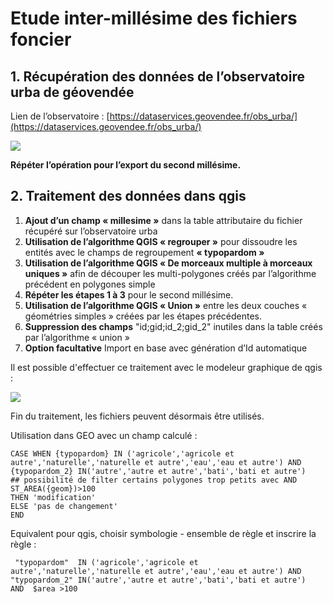 # Etude inter-millésime des fichiers foncier

## 1. Récupération des données de l’observatoire urba de géovendée

Lien de l’observatoire : [https://dataservices.geovendee.fr/obs_urba/](https://dataservices.geovendee.fr/obs_urba/)

![](https://geotripad.herokuapp.com/uploads/upload_4283632f6d79a76eea7038789b778b16.PNG)


**Répéter l’opération pour l’export du second millésime.**

## 2. Traitement des données dans qgis

1. **Ajout d’un champ « millesime »** dans la table attributaire du fichier récupéré sur l’observatoire urba
1. **Utilisation de l’algorithme QGIS « regrouper »** pour dissoudre les entités avec le champs de regroupement **« typopardom »**
1. **Utilisation de l’algorithme QGIS « De morceaux multiple à morceaux uniques »** afin de découper les multi-polygones créés par l’algorithme précédent en polygones simple
1. **Répéter les étapes 1 à 3** pour le second millésime.
1. **Utilisation de l’algorithme QGIS « Union »** entre les deux couches « géométries simples » créées par les étapes précédentes.
1. **Suppression des champs** "id;gid;id_2;gid_2" inutiles dans la table créés par l’algorithme « union »
1. **Option facultative**  Import en base avec génération d’Id automatique

Il est possible d'effectuer ce traitement avec le modeleur graphique de qgis : 

![](https://geotripad.herokuapp.com/uploads/upload_58e476c4594797b618720d3bd6d879fd.PNG)


Fin du traitement, les fichiers peuvent désormais être utilisés.

Utilisation dans GEO avec un champ calculé :
```
CASE WHEN {typopardom} IN ('agricole','agricole et autre','naturelle','naturelle et autre','eau','eau et autre') AND {typopardom_2} IN('autre','autre et autre','bati','bati et autre')
## possibilité de filter certains polygones trop petits avec AND ST_AREA({geom})>100
THEN 'modification'
ELSE 'pas de changement'
END
```

Equivalent pour qgis, choisir symbologie - ensemble de règle et inscrire la règle : 
```
 "typopardom"  IN ('agricole','agricole et autre','naturelle','naturelle et autre','eau','eau et autre') AND  "typopardom_2" IN('autre','autre et autre','bati','bati et autre')
AND  $area >100
````

